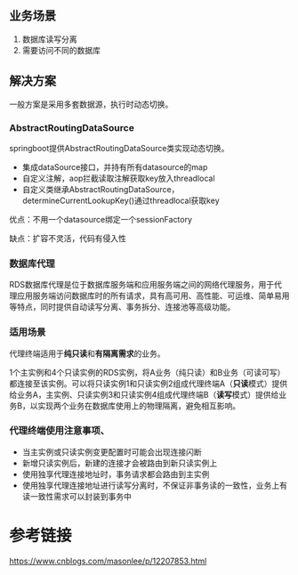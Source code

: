 ## 业务场景

1. 数据库读写分离
2. 需要访问不同的数据库

## 解决方案

一般方案是采用多套数据源，执行时动态切换。



### AbstractRoutingDataSource

springboot提供AbstractRoutingDataSource类实现动态切换。

- 集成dataSource接口，并持有所有datasource的map
- 自定义注解，aop拦截读取注解获取key放入threadlocal
- 自定义类继承AbstractRoutingDataSource，determineCurrentLookupKey()通过threadlocal获取key



优点：不用一个datasource绑定一个sessionFactory

缺点：扩容不灵活，代码有侵入性



### 数据库代理

RDS数据库代理是位于数据库服务端和应用服务端之间的网络代理服务，用于代理应用服务端访问数据库时的所有请求，具有高可用、高性能、可运维、简单易用等特点，同时提供自动读写分离、事务拆分、连接池等高级功能。

### 适用场景

代理终端适用于**纯只读**和**有隔离需求**的业务。

1个主实例和4个只读实例的RDS实例，将A业务（纯只读）和B业务（可读可写）都连接至该实例。可以将只读实例1和只读实例2组成代理终端A（**只读**模式）提供给业务A，主实例、只读实例3和只读实例4组成代理终端B（**读写**模式）提供给业务B，以实现两个业务在数据库使用上的物理隔离，避免相互影响。

### 代理终端使用注意事项、

- 当主实例或只读实例变更配置时可能会出现连接闪断
- 新增只读实例后，新建的连接才会被路由到新只读实例上
- 使用独享代理连接地址时，事务请求都会路由到主实例
- 使用独享代理连接地址进行读写分离时，不保证非事务读的一致性，业务上有读一致性需求可以封装到事务中



# 参考链接



https://www.cnblogs.com/masonlee/p/12207853.html